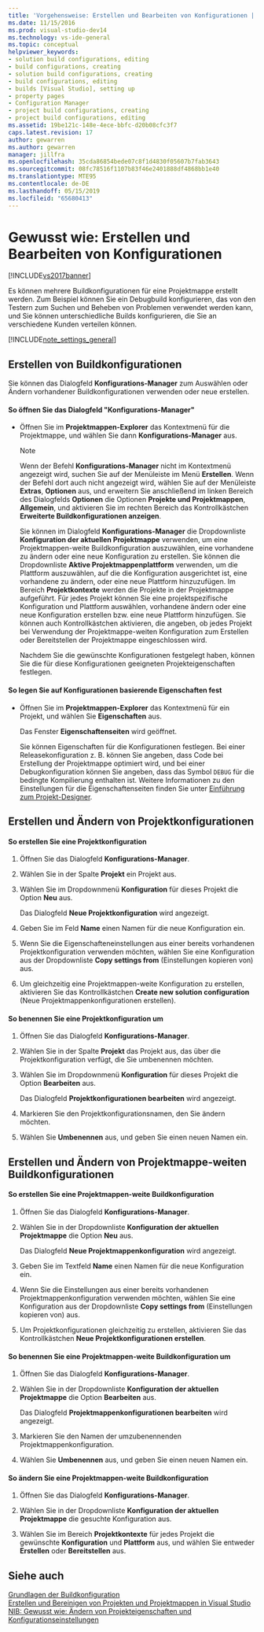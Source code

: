 ```yaml
---
title: 'Vorgehensweise: Erstellen und Bearbeiten von Konfigurationen | Microsoft-Dokumentation'
ms.date: 11/15/2016
ms.prod: visual-studio-dev14
ms.technology: vs-ide-general
ms.topic: conceptual
helpviewer_keywords:
- solution build configurations, editing
- build configurations, creating
- solution build configurations, creating
- build configurations, editing
- builds [Visual Studio], setting up
- property pages
- Configuration Manager
- project build configurations, creating
- project build configurations, editing
ms.assetid: 19be121c-148e-4ece-bbfc-d20b08cfc3f7
caps.latest.revision: 17
author: gewarren
ms.author: gewarren
manager: jillfra
ms.openlocfilehash: 35cda86854bede07c8f1d4830f05607b7fab3643
ms.sourcegitcommit: 08fc78516f1107b83f46e2401888df4868bb1e40
ms.translationtype: MTE95
ms.contentlocale: de-DE
ms.lasthandoff: 05/15/2019
ms.locfileid: "65680413"
---
```

# <a name="how-to-create-and-edit-configurations"></a>Gewusst wie: Erstellen und Bearbeiten von Konfigurationen
[!INCLUDE[vs2017banner](../includes/vs2017banner.md)]

Es können mehrere Buildkonfigurationen für eine Projektmappe erstellt werden. Zum Beispiel können Sie ein Debugbuild konfigurieren, das von den Testern zum Suchen und Beheben von Problemen verwendet werden kann, und Sie können unterschiedliche Builds konfigurieren, die Sie an verschiedene Kunden verteilen können.  
  
 [!INCLUDE[note_settings_general](../includes/note-settings-general-md.md)]  
  
## <a name="creating-build-configurations"></a>Erstellen von Buildkonfigurationen  
 Sie können das Dialogfeld **Konfigurations-Manager** zum Auswählen oder Ändern vorhandener Buildkonfigurationen verwenden oder neue erstellen.  
  
#### <a name="to-open-the-configuration-manager-dialog-box"></a>So öffnen Sie das Dialogfeld "Konfigurations-Manager"  
  
- Öffnen Sie im **Projektmappen-Explorer** das Kontextmenü für die Projektmappe, und wählen Sie dann **Konfigurations-Manager** aus.  
  
  > [!NOTE]
  > Wenn der Befehl **Konfigurations-Manager** nicht im Kontextmenü angezeigt wird, suchen Sie auf der Menüleiste im Menü **Erstellen**. Wenn der Befehl dort auch nicht angezeigt wird, wählen Sie auf der Menüleiste **Extras**, **Optionen** aus, und erweitern Sie anschließend im linken Bereich des Dialogfelds **Optionen** die Optionen **Projekte und Projektmappen**, **Allgemein**, und aktivieren Sie im rechten Bereich das Kontrollkästchen **Erweiterte Buildkonfigurationen anzeigen**.  
  
   Sie können im Dialogfeld **Konfigurations-Manager** die Dropdownliste **Konfiguration der aktuellen Projektmappe** verwenden, um eine Projektmappen-weite Buildkonfiguration auszuwählen, eine vorhandene zu ändern oder eine neue Konfiguration zu erstellen. Sie können die Dropdownliste **Aktive Projektmappenplattform** verwenden, um die Plattform auszuwählen, auf die die Konfiguration ausgerichtet ist, eine vorhandene zu ändern, oder eine neue Plattform hinzuzufügen. Im Bereich **Projektkontexte** werden die Projekte in der Projektmappe aufgeführt. Für jedes Projekt können Sie eine projektspezifische Konfiguration und Plattform auswählen, vorhandene ändern oder eine neue Konfiguration erstellen bzw. eine neue Plattform hinzufügen. Sie können auch Kontrollkästchen aktivieren, die angeben, ob jedes Projekt bei Verwendung der Projektmappe-weiten Konfiguration zum Erstellen oder Bereitstellen der Projektmappe eingeschlossen wird.  
  
  Nachdem Sie die gewünschte Konfigurationen festgelegt haben, können Sie die für diese Konfigurationen geeigneten Projekteigenschaften festlegen.  
  
#### <a name="to-set-properties-based-on-configurations"></a>So legen Sie auf Konfigurationen basierende Eigenschaften fest  
  
- Öffnen Sie im **Projektmappen-Explorer** das Kontextmenü für ein Projekt, und wählen Sie **Eigenschaften** aus.  
  
     Das Fenster **Eigenschaftenseiten** wird geöffnet.  
  
     Sie können Eigenschaften für die Konfigurationen festlegen. Bei einer Releasekonfiguration z. B. können Sie angeben, dass Code bei Erstellung der Projektmappe optimiert wird, und bei einer Debugkonfiguration können Sie angeben, dass das Symbol `DEBUG` für die bedingte Kompilierung enthalten ist. Weitere Informationen zu den Einstellungen für die Eigenschaftenseiten finden Sie unter [Einführung zum Projekt-Designer](https://msdn.microsoft.com/898dd854-c98d-430c-ba1b-a913ce3c73d7).  
  
## <a name="creating-and-modifying-project-configurations"></a>Erstellen und Ändern von Projektkonfigurationen  
  
#### <a name="to-create-a-project-configuration"></a>So erstellen Sie eine Projektkonfiguration  
  
1. Öffnen Sie das Dialogfeld **Konfigurations-Manager**.  
  
2. Wählen Sie in der Spalte **Projekt** ein Projekt aus.  
  
3. Wählen Sie im Dropdownmenü **Konfiguration** für dieses Projekt die Option **Neu** aus.  
  
     Das Dialogfeld **Neue Projektkonfiguration** wird angezeigt.  
  
4. Geben Sie im Feld **Name** einen Namen für die neue Konfiguration ein.  
  
5. Wenn Sie die Eigenschafteneinstellungen aus einer bereits vorhandenen Projektkonfiguration verwenden möchten, wählen Sie eine Konfiguration aus der Dropdownliste **Copy settings from** (Einstellungen kopieren von) aus.  
  
6. Um gleichzeitig eine Projektmappen-weite Konfiguration zu erstellen, aktivieren Sie das Kontrollkästchen **Create new solution configuration** (Neue Projektmappenkonfigurationen erstellen).  
  
#### <a name="to-rename-a-project-configuration"></a>So benennen Sie eine Projektkonfiguration um  
  
1. Öffnen Sie das Dialogfeld **Konfigurations-Manager**.  
  
2. Wählen Sie in der Spalte **Projekt** das Projekt aus, das über die Projektkonfiguration verfügt, die Sie umbenennen möchten.  
  
3. Wählen Sie im Dropdownmenü **Konfiguration** für dieses Projekt die Option **Bearbeiten** aus.  
  
     Das Dialogfeld **Projektkonfigurationen bearbeiten** wird angezeigt.  
  
4. Markieren Sie den Projektkonfigurationsnamen, den Sie ändern möchten.  
  
5. Wählen Sie **Umbenennen** aus, und geben Sie einen neuen Namen ein.  
  
## <a name="creating-and-modifying-solution-wide-build-configurations"></a>Erstellen und Ändern von Projektmappe-weiten Buildkonfigurationen  
  
#### <a name="to-create-a-solution-wide-build-configuration"></a>So erstellen Sie eine Projektmappen-weite Buildkonfiguration  
  
1. Öffnen Sie das Dialogfeld **Konfigurations-Manager**.  
  
2. Wählen Sie in der Dropdownliste **Konfiguration der aktuellen Projektmappe** die Option **Neu** aus.  
  
     Das Dialogfeld **Neue Projektmappenkonfiguration** wird angezeigt.  
  
3. Geben Sie im Textfeld **Name** einen Namen für die neue Konfiguration ein.  
  
4. Wenn Sie die Einstellungen aus einer bereits vorhandenen Projektmappenkonfiguration verwenden möchten, wählen Sie eine Konfiguration aus der Dropdownliste **Copy settings from** (Einstellungen kopieren von) aus.  
  
5. Um Projektkonfigurationen gleichzeitig zu erstellen, aktivieren Sie das Kontrollkästchen **Neue Projektkonfigurationen erstellen**.  
  
#### <a name="to-rename-a-solution-wide-build-configuration"></a>So benennen Sie eine Projektmappen-weite Buildkonfiguration um  
  
1. Öffnen Sie das Dialogfeld **Konfigurations-Manager**.  
  
2. Wählen Sie in der Dropdownliste **Konfiguration der aktuellen Projektmappe** die Option **Bearbeiten** aus.  
  
     Das Dialogfeld **Projektmappenkonfigurationen bearbeiten** wird angezeigt.  
  
3. Markieren Sie den Namen der umzubenennenden Projektmappenkonfiguration.  
  
4. Wählen Sie **Umbenennen** aus, und geben Sie einen neuen Namen ein.  
  
#### <a name="to-modify-a-solution-wide-build-configuration"></a>So ändern Sie eine Projektmappen-weite Buildkonfiguration  
  
1. Öffnen Sie das Dialogfeld **Konfigurations-Manager**.  
  
2. Wählen Sie in der Dropdownliste **Konfiguration der aktuellen Projektmappe** die gesuchte Konfiguration aus.  
  
3. Wählen Sie im Bereich **Projektkontexte** für jedes Projekt die gewünschte **Konfiguration** und **Plattform** aus, und wählen Sie entweder **Erstellen** oder **Bereitstellen** aus.  
  
## <a name="see-also"></a>Siehe auch  
 [Grundlagen der Buildkonfiguration](../ide/understanding-build-configurations.md)   
 [Erstellen und Bereinigen von Projekten und Projektmappen in Visual Studio](../ide/building-and-cleaning-projects-and-solutions-in-visual-studio.md)   
 [NIB: Gewusst wie: Ändern von Projekteigenschaften und Konfigurationseinstellungen](https://msdn.microsoft.com/e7184bc5-2f2b-4b4f-aa9a-3ecfcbc48b67)
